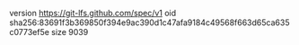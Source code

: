 version https://git-lfs.github.com/spec/v1
oid sha256:83691f3b369850f394e9ac390d1c47afa9184c49568f663d65ca635c0773ef5e
size 9039
